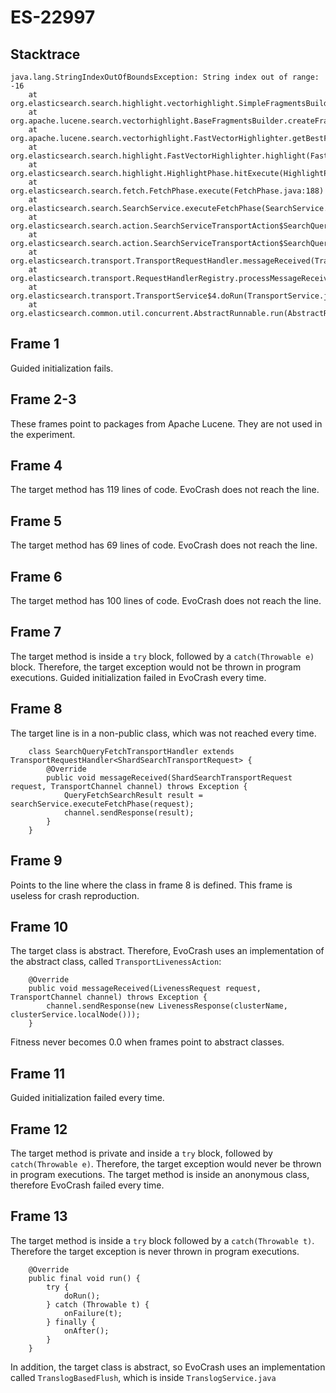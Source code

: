 # ES-22997

## Stacktrace

```
java.lang.StringIndexOutOfBoundsException: String index out of range: -16
    at org.elasticsearch.search.highlight.vectorhighlight.SimpleFragmentsBuilder.makeFragment(SimpleFragmentsBuilder.java:43)
    at org.apache.lucene.search.vectorhighlight.BaseFragmentsBuilder.createFragments(BaseFragmentsBuilder.java:144)
    at org.apache.lucene.search.vectorhighlight.FastVectorHighlighter.getBestFragments(FastVectorHighlighter.java:186)
    at org.elasticsearch.search.highlight.FastVectorHighlighter.highlight(FastVectorHighlighter.java:146)
    at org.elasticsearch.search.highlight.HighlightPhase.hitExecute(HighlightPhase.java:140)
    at org.elasticsearch.search.fetch.FetchPhase.execute(FetchPhase.java:188)
    at org.elasticsearch.search.SearchService.executeFetchPhase(SearchService.java:490)
    at org.elasticsearch.search.action.SearchServiceTransportAction$SearchQueryFetchTransportHandler.messageReceived(SearchServiceTransportAction.java:392)
    at org.elasticsearch.search.action.SearchServiceTransportAction$SearchQueryFetchTransportHandler.messageReceived(SearchServiceTransportAction.java:389)
    at org.elasticsearch.transport.TransportRequestHandler.messageReceived(TransportRequestHandler.java:33)
    at org.elasticsearch.transport.RequestHandlerRegistry.processMessageReceived(RequestHandlerRegistry.java:77)
    at org.elasticsearch.transport.TransportService$4.doRun(TransportService.java:376)
    at org.elasticsearch.common.util.concurrent.AbstractRunnable.run(AbstractRunnable.java:37)
```

## Frame 1
Guided initialization fails.
## Frame 2-3
These frames point to packages from Apache Lucene. They are not used in the experiment.
## Frame 4
The target method has 119 lines of code. EvoCrash does not reach the line.
## Frame 5
The target method has 69 lines of code. EvoCrash does not reach the line.
## Frame 6
The target method has 100 lines of code. EvoCrash does not reach the line.
## Frame 7
The target method is inside a `try` block, followed by a `catch(Throwable e)` block. Therefore, the target exception would not be thrown in program executions.
Guided initialization failed in EvoCrash every time.
## Frame 8
The target line is in a non-public class, which was not reached every time.
```
    class SearchQueryFetchTransportHandler extends TransportRequestHandler<ShardSearchTransportRequest> {
        @Override
        public void messageReceived(ShardSearchTransportRequest request, TransportChannel channel) throws Exception {
            QueryFetchSearchResult result = searchService.executeFetchPhase(request);
            channel.sendResponse(result);
        }
    }
```
## Frame 9
Points to the line where the class in frame 8 is defined. This frame is useless for crash reproduction.
## Frame 10
The target class is abstract. Therefore, EvoCrash uses an implementation of the abstract class, called `TransportLivenessAction`:
```
    @Override
    public void messageReceived(LivenessRequest request, TransportChannel channel) throws Exception {
        channel.sendResponse(new LivenessResponse(clusterName, clusterService.localNode()));
    }
```
Fitness never becomes 0.0 when frames point to abstract classes.
## Frame 11
Guided initialization failed every time.
## Frame 12
The target method is private and inside a `try` block, followed by `catch(Throwable e)`. Therefore, the target exception would never be thrown in program executions.
The target method is inside an anonymous class, therefore EvoCrash failed every time.
## Frame 13
The target method is inside a `try` block followed by a `catch(Throwable t)`. Therefore the target exception is never thrown in program executions.
```
    @Override
    public final void run() {
        try {
            doRun();
        } catch (Throwable t) {
            onFailure(t);
        } finally {
            onAfter();
        }
    }
```

In addition, the target class is abstract, so EvoCrash uses an implementation called `TranslogBasedFlush`, which is inside `TranslogService.java`


